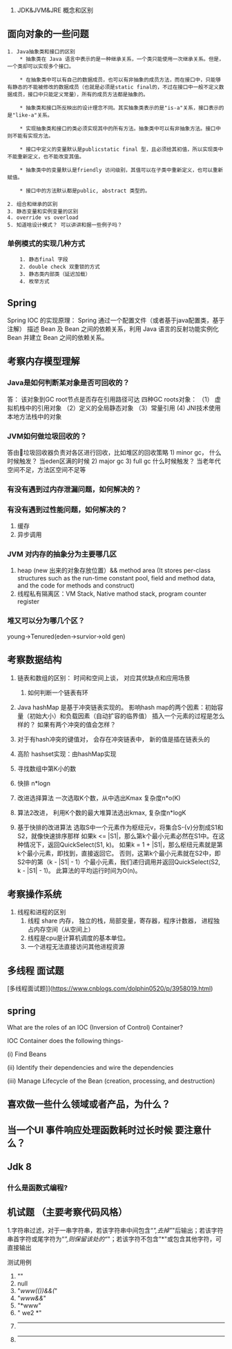 1. JDK&JVM&JRE 概念和区别
## 面向对象的一些问题
    1. Java抽象类和接口的区别
        * 抽象类在 Java 语言中表示的是一种继承关系，一个类只能使用一次继承关系。但是，一个类却可以实现多个接口。

        * 在抽象类中可以有自己的数据成员，也可以有非抽象的成员方法，而在接口中，只能够有静态的不能被修改的数据成员（也就是必须是static final的，不过在接口中一般不定义数据成员，接口中只能定义常量），所有的成员方法都是抽象的。

        * 抽象类和接口所反映出的设计理念不同。其实抽象类表示的是"is-a"关系，接口表示的是"like-a"关系。

        * 实现抽象类和接口的类必须实现其中的所有方法。抽象类中可以有非抽象方法。接口中则不能有实现方法。

        * 接口中定义的变量默认是publicstatic final 型，且必须给其初值，所以实现类中不能重新定义，也不能改变其值。

        * 抽象类中的变量默认是friendly 访问级别，其值可以在子类中重新定义，也可以重新赋值。

        * 接口中的方法默认都是public, abstract 类型的。

    2. 组合和继承的区别
    3. 静态变量和实例变量的区别
    4. override vs overload
    5. 知道啥设计模式？ 可以讲讲和据一些例子吗？

### 单例模式的实现几种方式
        1. 静态final 字段
        2. double check 双重锁的方式
        3. 静态类内部类（延迟加载）
        4. 枚举方式

## Spring
Spring IOC 的实现原理：
Spring 通过一个配置文件（或者基于java配置类，基于注解） 描述 Bean 及 Bean 之间的依赖关系，利用 Java 语言的反射功能实例化 Bean 并建立 Bean 之间的依赖关系。

## 考察内存模型理解

### Java是如何判断某对象是否可回收的？ 
答： 该对象到GC root节点是否存在引用路径可达
四种GC roots对象： （1） 虚拟机栈中的引用对象 （2）定义的全局静态对象 （3）常量引用 (4) JNI技术使用本地方法栈中的对象

### JVM如何做垃圾回收的？

答由垃圾回收器负责对各区进行回收，比如堆区的回收策略
	1) minor gc， 什么时候触发？ 当eden区满的时候
	2) major gc 
	3) full gc 什么时候触发？ 当老年代空间不足，方法区空间不足等

### 有没有遇到过内存泄漏问题，如何解决的？

### 有没有遇到过性能问题，如何解决的？

1. 缓存 
2. 异步调用

### JVM 对内存的抽象分为主要哪几区
1. heap (new 出来的对象存放位置）&& method area (It stores per-class structures such as the run-time constant pool, field and method data, and the code for methods and construct)
2. 线程私有隔离区：VM Stack, Native mathod stack, program counter register

### 堆又可以分为哪几个区？
young->Tenured(eden->survior->old gen)




## 考察数据结构

1. 链表和数组的区别： 时间和空间上谈， 对应其优缺点和应用场景
    1. 如何判断一个链表有环

2. Java hashMap 是基于冲突链表实现的。 影响hash map的两个因素：初始容量（初始大小）和负载因素（自动扩容的临界值） 
插入一个元素的过程是怎么样的？ 如果有两个冲突的值会怎样？

3. 对于有hash冲突的键值对， 会存在冲突链表中， 新的值是插在链表头的

4. 高阶 hashset实现：由hashMap实现

5. 寻找数组中第K小的数

  1. 快排 n*logn
  2. 改进选择算法 一次选取K个数，从中选出Kmax 复杂度n*o(K)
  3. 算法2改进， 利用K个数的最大堆算法选出kmax, 复杂度n*logK
  4. 基于快排的改进算法
  	选取S中一个元素作为枢纽元v，将集合S-{v}分割成S1和S2，就像快速排序那样
如果k <= |S1|，那么第k个最小元素必然在S1中。在这种情况下，返回QuickSelect(S1, k)。
如果k = 1 + |S1|，那么枢纽元素就是第k个最小元素，即找到，直接返回它。
否则，这第k个最小元素就在S2中，即S2中的第（k - |S1| - 1）个最小元素，我们递归调用并返回QuickSelect(S2, k - |S1| - 1)。
此算法的平均运行时间为O(n)。

## 考察操作系统

1. 线程和进程的区别
    1. 线程 share 内存， 独立的栈，局部变量，寄存器，程序计数器， 进程独占内存空间（从空间上）
    2. 线程是cpu是计算机调度的基本单位。
    3. 一个进程无法直接访问其他进程资源

## 多线程 面试题
[多线程面试题]](https://www.cnblogs.com/dolphin0520/p/3958019.html)
## spring 

What are the roles of an IOC (Inversion of Control) Container?

IOC Container does the following things-

(i) Find Beans

(ii) Identify their dependencies and wire the dependencies

(iii) Manage Lifecycle of the Bean (creation, processing, and destruction)

## 喜欢做一些什么领域或者产品，为什么？

## 当一个UI 事件响应处理函数耗时过长时候 要注意什么？

## Jdk 8

### 什么是函数式编程?


## 机试题 （主要考察代码风格）
1.字符串过滤，对于一串字符串，若该字符串中间包含“*",去掉”*"后输出；若该字符串首字符或尾字符为“*",则保留该处的“*"；若该字符不包含”*"或包含其他字符，可直接输出


测试用例
 1. ""
 2. null
 3. "*www((***))*&&(*"
 4. "*www&&*"
 5. "*www"
 6. " we2 *"
 7. ***
 8. ****
 


